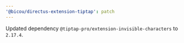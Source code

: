 ```yaml
---
'@bicou/directus-extension-tiptap': patch
---
```


Updated dependency `@tiptap-pro/extension-invisible-characters` to `2.17.4`.
